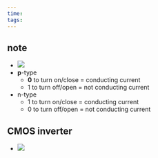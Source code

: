 ```yaml
---
time: 
tags:
---
```

## note
- ![](https://i.imgur.com/4tv6S8Y.png)
- **p**-type
	- **0** to turn on/close = conducting current
	- 1 to turn off/open = not conducting current
- n-type
	- 1 to turn on/close = conducting current
	- 0 to turn off/open = not conducting current

## CMOS inverter
- ![](https://i.imgur.com/WL5YMBA.png)

